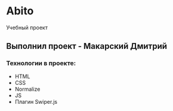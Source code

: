 # Abito
Учебный проект

## Выполнил проект - Макарский Дмитрий

### Технологии в проекте:
- HTML
- CSS
- Normalize
- JS
- Плагин Swiper.js
